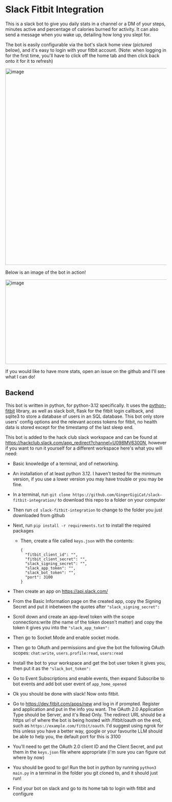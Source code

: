# Slack Fitbit Integration

This is a slack bot to give you daily stats in a channel or a DM of your steps, minutes active and percentage of calories burned for activity. It can also send a message when you wake up, detailing how long you slept for.

The bot is easily configurable via the bot's slack home view (pictured below), and it's easy to login with your fitbit account. (Note: when logging in for the first time, you'll have to click off the home tab and then click back onto it for it to refresh)

<img width="1042" height="612" alt="image" src="https://github.com/user-attachments/assets/0db099a8-9683-47ba-877e-2fcd14b48c81" />


Below is an image of the bot in action!

<img width="658" height="263" alt="image" src="https://github.com/user-attachments/assets/42e03119-a571-4137-b270-53bd39cce32c" />


If you would like to have more stats, open an issue on the github and I'll see what I can do!


## Backend

This bot is written in python, for python-3.12 specifically. It uses the [python-fitbit](https://github.com/orcasgit/python-fitbit) library, as well as slack bolt, flask for the fitbit login callback, and sqlite3 to store a database of users in an SQL database. This bot only store users' config options and the relevant access tokens for fitbit, no health data is stored except for the timestamp of the last sleep end.

This bot is added to the hack club slack workspace and can be found at https://hackclub.slack.com/app_redirect?channel=U098MV6300N, however if you want to run it yourself for a different workspace here's what you will need:

- Basic knowledge of a terminal, and of networking.
- An installation of at least python 3.12. I haven't tested for the minimum version, if you use a lower version you may have trouble or you may be fine.
- In a terminal, run `git clone https://github.com/GingerGigiCat/slack-fitbit-integration/` to download this repo to a folder on your computer
- Then run `cd slack-fitbit-integration` to change to the folder you just downloaded from github
- Next, run `pip install -r requirements.txt` to install the required packages
  - Then, create a file called `keys.json` with the contents: 
    ```
    {
      "fitbit_client_id": "",
      "fitbit_client_secret": "",
      "slack_signing_secret": "",
      "slack_app_token": "",
      "slack_bot_token": "",
      "port": 3100
    }
    ```

- Then create an app on https://api.slack.com/
- From the Basic Information page on the created app, copy the Signing Secret and put it inbetween the quotes after `"slack_signing_secret": `
- Scroll down and create an app-level token with the scope connections:write (the name of the token doesn't matter) and copy the token it gives you into the `"slack_app_token": `
- Then go to Socket Mode and enable socket mode.
- Then go to OAuth and permissions and give the bot the following OAuth scopes: `chat:write`, `users.profile:read`, `users:read`
- Install the bot to your workspace and get the bot user token it gives you, then put it as the `"slack_bot_token": `
- Go to Event Subscriptions and enable events, then expand Subscribe to bot events and add bot user event of `app_home_opened`
- Ok you should be done with slack! Now onto fitbit.

- Go to https://dev.fitbit.com/apps/new and log in if prompted. Register and application and put in the info you want. The OAuth 2.0 Application Type should be Server, and it's Read Only. The redirect URL should be a https url of where the bot is being hosted with /fitbit/oauth on the end, such as `https://example.com/fitbit/oauth`. I'd suggest using ngrok for this unless you have a better way, google or your favourite LLM should be able to help you, the default port for this is 3100
- You'll need to get the OAuth 2.0 client ID and the Client Secret, and put them in the `keys.json` file where appropriate (i'm sure you can figure out where by now)
- You should be good to go! Run the bot in python by running `python3 main.py` in a terminal in the folder you git cloned to, and it should just run!
- Find your bot on slack and go to its home tab to login with fitbit and configure
